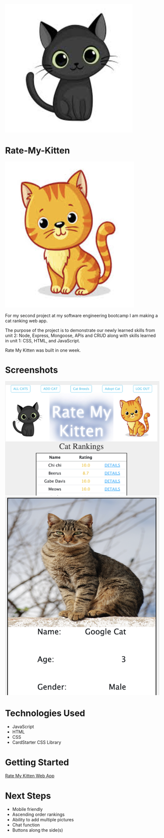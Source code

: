 <img src="assets/Screenshot 2023-01-26 at 9.45.50 PM.png">

# Rate-My-Kitten

<img src="assets/Screenshot 2023-01-26 at 9.46.05 PM.png">

For my second project at my software engineering bootcamp I am making a cat ranking web app.

The purpose of the project is to demonstrate our newly learned skills from unit 2: Node, Express, Mongoose, APIs and CRUD along with skills learned in unit 1: CSS, HTML, and JavaScript.

Rate My Kitten was built in one week.

# Screenshots

<img src="assets/Screenshot 2023-01-26 at 9.33.59 PM.png">
<img src="assets/Screenshot 2023-01-26 at 9.34.59 PM.png">

# Technologies Used

- JavaScript
- HTML
- CSS
- CardStarter CSS Library

# Getting Started

[Rate My Kitten Web App](https://rate-my-kitten.herokuapp.com/kittens)

# Next Steps

- Mobile friendly
- Ascending order rankings
- Ability to add multiple pictures
- Chat function
- Buttons along the side(s)
